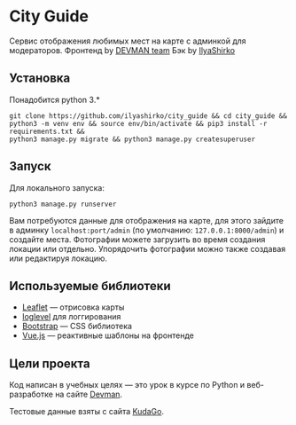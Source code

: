 # City Guide
Сервис отображения любимых мест на карте с админкой для модераторов.
Фронтенд by [DEVMAN team](https://dvmn.org)
Бэк by [IlyaShirko](https://github.com/ilyashirko)

## Установка
Понадобится python 3.*
```
git clone https://github.com/ilyashirko/city_guide && cd city_guide &&
python3 -m venv env && source env/bin/activate && pip3 install -r requirements.txt &&
python3 manage.py migrate && python3 manage.py createsuperuser
```

## Запуск
Для локального запуска:
```
python3 manage.py runserver
```
Вам потребуются данные для отображения на карте, для этого зайдите в админку `localhost:port/admin` (по умолчанию: `127.0.0.1:8000/admin`) и создайте места. Фотографии можете загрузить во время создания локации или отдельно. Упорядочить фотографии можно также создавая или редактируя локацию.

## Используемые библиотеки

* [Leaflet](https://leafletjs.com/) — отрисовка карты
* [loglevel](https://www.npmjs.com/package/loglevel) для логгирования
* [Bootstrap](https://getbootstrap.com/) — CSS библиотека
* [Vue.js](https://ru.vuejs.org/) — реактивные шаблоны на фронтенде

## Цели проекта

Код написан в учебных целях — это урок в курсе по Python и веб-разработке на сайте [Devman](https://dvmn.org).

Тестовые данные взяты с сайта [KudaGo](https://kudago.com).

